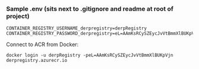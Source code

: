 
### Sample .env  (sits next to .gitignore and readme at root of project)

```
CONTAINER_REGISTRY_USERNAME_derpregistry=derpRegistry
CONTAINER_REGISTRY_PASSWORD_derpregistry=eL=AAmKsRCySZEycJvVtBmmXlBUKpVjn
```

Connect to ACR from Docker: 

`docker login -u derpRegistry -peL=AAmKsRCySZEycJvVtBmmXlBUKpVjn derpregistry.azurecr.io`